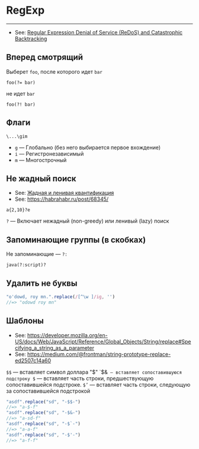 # RegExp

----

- See: [Regular Expression Denial of Service (ReDoS) and Catastrophic Backtracking](https://snyk.io/blog/redos-and-catastrophic-backtracking/)

## Вперед смотрящий

Выберет `foo`, после которого идет `bar`
```
foo(?= bar)
```

не идет `bar`
```
foo(?! bar)
```



## Флаги

```
\...\gim
```
- `g` — Глобально (без него выбирается первое вхождение)
- `i` — Регистронезависимый
- `m` — Многострочный



## Не жадный поиск

- See: [Жадная и ленивая квантификация](https://ru.wikipedia.org/wiki/%D0%A0%D0%B5%D0%B3%D1%83%D0%BB%D1%8F%D1%80%D0%BD%D1%8B%D0%B5_%D0%B2%D1%8B%D1%80%D0%B0%D0%B6%D0%B5%D0%BD%D0%B8%D1%8F#%D0%96%D0%B0%D0%B4%D0%BD%D0%B0%D1%8F_%D0%B8_%D0%BB%D0%B5%D0%BD%D0%B8%D0%B2%D0%B0%D1%8F_%D0%BA%D0%B2%D0%B0%D0%BD%D1%82%D0%B8%D1%84%D0%B8%D0%BA%D0%B0%D1%86%D0%B8%D1%8F)
- See: https://habrahabr.ru/post/68345/

```
a{2,10}?e
```

`?` — Включает нежадный (non-greedy) или ленивый (lazy) поиск



## Запоминающие группы (в скобках)

Не запоминающие — `?:`
```
java(?:script)?
```



## Удалить не буквы

```js
"o'dowd, roy mn.".replace(/[^\w ]/ig, '')
//=> "odowd roy mn"
```



## Шаблоны

- See: https://developer.mozilla.org/en-US/docs/Web/JavaScript/Reference/Global_Objects/String/replace#Specifying_a_string_as_a_parameter
- See: https://medium.com/@frontman/string-prototype-replace-ed2507c14a60


`$$` — вставляет символ доллара "$"
`$&` — вставляет сопоставившуюся подстроку
$` — вставляет часть строки, предшествующую сопоставившейся подстроке.
`$’` — вставляет часть строки, следующую за сопоставившейся подстрокой

```js
"asdf".replace("sd", "-$$-")
//=> "a-$-f"
"asdf".replace("sd", "-$&-")
//=> "a-sd-f"
"asdf".replace("sd", "-$`-")
//=> "a-a-f"
"asdf".replace("sd", "-$'-")
//=> "a-f-f"
```
